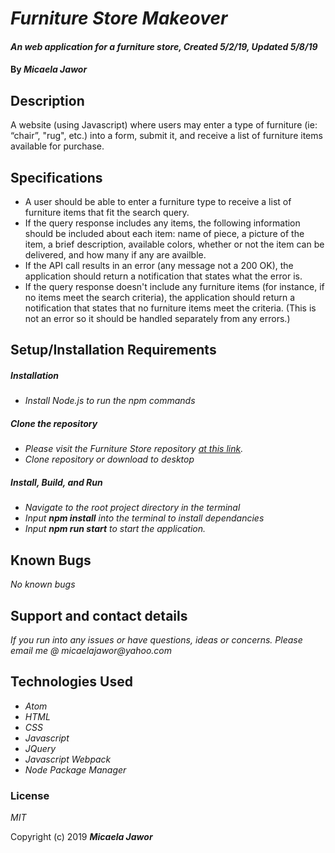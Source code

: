 # _Furniture Store Makeover_

#### _An web application for a furniture store, Created 5/2/19, Updated 5/8/19_

#### By _**Micaela Jawor**_

## Description

A website (using Javascript) where users may enter a type of furniture (ie: “chair”, "rug", etc.) into a form, submit it, and receive a list of furniture items available for purchase.

## Specifications

* A user should be able to enter a furniture type to receive a list of furniture items that fit the search query.
* If the query response includes any items, the following information should be included about each item: name of piece, a picture of the item, a brief description, available colors, whether or not the item can be delivered, and how many if any are availble.
* If the API call results in an error (any message not a 200 OK), the application should return a notification that states what the error is.
* If the query response doesn't include any furniture items (for instance, if no items meet the search criteria), the application should return a notification that states that no furniture items meet the criteria. (This is not an error so it should be handled separately from any errors.)

## Setup/Installation Requirements

##### Installation
* _Install Node.js to run the npm commands_
##### Clone the repository
* _Please visit the Furniture Store repository <a href="https://github.com/MicaelaDJ/FurnitureStoreMakeover">at this link</a>._
* _Clone repository or download to desktop_
##### Install, Build, and Run
* _Navigate to the root project directory in the terminal_
* _Input **npm install** into the terminal to install dependancies_
* _Input **npm run start** to start the application._

## Known Bugs

_No known bugs_

## Support and contact details

_If you run into any issues or have questions, ideas or concerns.  Please email me @ micaelajawor@yahoo.com_

## Technologies Used

* _Atom_
* _HTML_
* _CSS_
* _Javascript_
* _JQuery_
* _Javascript Webpack_
* _Node Package Manager_

### License

*MIT*

Copyright (c) 2019 **_Micaela Jawor_**